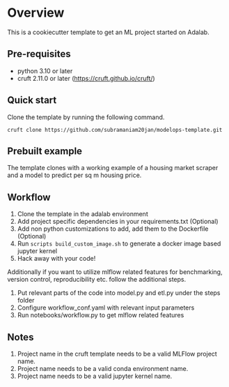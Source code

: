 # Overview

This is a cookiecutter template to get an ML project started on Adalab.

## Pre-requisites

* python 3.10 or later
* cruft 2.11.0 or later (https://cruft.github.io/cruft/)

## Quick start

Clone the template by running the following command.

`cruft clone https://github.com/subramaniam20jan/modelops-template.git`

## Prebuilt example

The template clones with a working example of a housing market scraper and a model to predict per sq m housing price.

## Workflow

1. Clone the template in the adalab environment
2. Add project specific dependencies in your requirements.txt (Optional)
3. Add non python customizations to add, add them to the Dockerfile (Optional)
4. Run `scripts build_custom_image.sh` to generate a docker image based jupyter kernel
5. Hack away with your code!

Additionally if you want to utilize mlflow related features for benchmarking, version control, reproducibility etc. follow the additional steps.

1. Put relevant parts of the code into model.py and etl.py under the steps folder
2. Configure workflow_conf.yaml with relevant input parameters
3. Run notebooks/workflow.py to get mlflow related features

## Notes

1. Project name in the cruft template needs to be a valid MLFlow project name.
2. Project name needs to be a valid conda environment name.
3. Project name needs to be a valid jupyter kernel name.